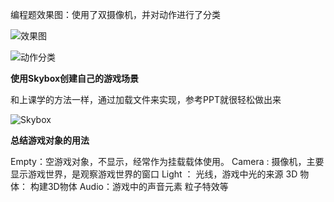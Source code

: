 编程题效果图：使用了双摄像机，并对动作进行了分类

![效果图](https://img-blog.csdn.net/20180410231013793?watermark/2/text/aHR0cHM6Ly9ibG9nLmNzZG4ubmV0L1BlYW51dERvMXQ=/font/5a6L5L2T/fontsize/400/fill/I0JBQkFCMA==/dissolve/70)

![动作分类](https://img-blog.csdn.net/20180410231149542?watermark/2/text/aHR0cHM6Ly9ibG9nLmNzZG4ubmV0L1BlYW51dERvMXQ=/font/5a6L5L2T/fontsize/400/fill/I0JBQkFCMA==/dissolve/70)

**使用Skybox创建自己的游戏场景**

和上课学的方法一样，通过加载文件来实现，参考PPT就很轻松做出来

![Skybox](https://img-blog.csdn.net/20180410231324241?watermark/2/text/aHR0cHM6Ly9ibG9nLmNzZG4ubmV0L1BlYW51dERvMXQ=/font/5a6L5L2T/fontsize/400/fill/I0JBQkFCMA==/dissolve/70)

**总结游戏对象的用法**

Empty：空游戏对象，不显示，经常作为挂载载体使用。
 Camera : 摄像机，主要显示游戏世界，是观察游戏世界的窗口
 Light ： 光线，游戏中光的来源
 3D 物体： 构建3D物体
 Audio：游戏中的声音元素
 粒子特效等
